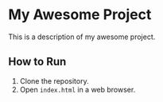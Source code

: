 # My Awesome Project

This is a description of my awesome project.

## How to Run

1. Clone the repository.
2. Open `index.html` in a web browser.